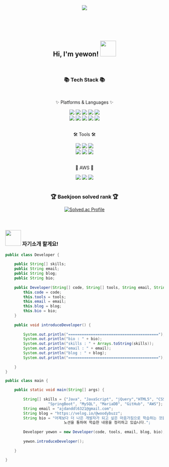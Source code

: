 <div align=center>
   <img src="https://capsule-render.vercel.app/api?type=Wave&height=190&section=header&text=YEWON%20GITHUB&fontSize=90&theme=tokyonight&fontAlignY=65&stroke=1E1C3F&strokeWidth=2.5&animation=twinkling"& />   
</div> 


<div align=center>
  <br><br><br><br>
  <h2> Hi, I'm yewon! <img src="https://media0.giphy.com/media/Wj116ZszUZEwRIoz0j/giphy.gif?cid=ecf05e470gr888wut66j8qdpdeemuoue8wxz6bs47d8pls2m&rid=giphy.gif&ct=s" width="50"> </h2>
<br>
   <h3>📚 Tech Stack 📚</h3>
<br>
   <p>✨ Platforms & Languages ✨</p>
   <img src="https://img.shields.io/badge/Java-007396?style=flat&logo=Conda-Forge&logoColor=white" />
   <img src="https://img.shields.io/badge/JavaScript-F7DF1E?style=flat&logo=JavaScript&logoColor=white" />
   <img src="https://img.shields.io/badge/jQuery-0769AD?style=flat&logo=jQuery&logoColor=white" />
   <img src="https://img.shields.io/badge/HTML5-E34F26?style=flat&logo=HTML5&logoColor=white" />
   <img src="https://img.shields.io/badge/CSS3-1572B6?style=flat&logo=CSS3&logoColor=white" />
   <br>
   <img src="https://img.shields.io/badge/Spring-6DB33F?style=flat&logo=Spring&logoColor=white" />
   <img src="https://img.shields.io/badge/Spring Boot-6DB33F?style=flat&logo=Spring Boot&logoColor=white" />
   <img src="https://img.shields.io/badge/MySQL-4479A1?style=flat&logo=MySQL&logoColor=white" />
   <img src="https://img.shields.io/badge/MariaDB-003545?style=flat&logo=MariaDB&logoColor=white" />
   <img src="https://img.shields.io/badge/Linux-FCC624?style=flat&logo=Linux&logoColor=white" />
   <br><br>
   <p>🛠 Tools 🛠</p>
   <img src="https://img.shields.io/badge/Eclipse%20IDE-2C2255?style=flat&logo=EclipseIDE&logoColor=white" />
   <img src="https://img.shields.io/badge/IntelliJ%20IDE-007ACC?style=flat&logo=IntelliJ IDEA&logoColor=white" />
   <img src="https://img.shields.io/badge/Visual%20Studio%20Code-007ACC?style=flat&logo=VisualStudioCode&logoColor=white" />
   <br>
   <img src="https://img.shields.io/badge/Tomcat-F8DC75?style=flat&logo=ApacheTomcat&logoColor=white" />
   <img src="https://img.shields.io/badge/Figma-F24E1E?style=flat&logo=ApacheTomcat&logoColor=white" />
   <img src="https://img.shields.io/badge/GitHub-181717?style=flat&logo=GitHub&logoColor=white" />
   <br><br>
   <p>🌴 AWS 🌴</p>
   <img src="https://img.shields.io/badge/EC2-FF9900?style=flat&logo=EC2&logoColor=white" />
   <img src="https://img.shields.io/badge/RDS-527FFF?style=flat&logo=Amazon RDS&logoColor=white" />
   <img src="https://img.shields.io/badge/S3-569A31?style=flat&logo=Amazon S3&logoColor=white" />
   <br><br>  
   <h3>🏆 Baekjoon solved rank 🏆</h3>
   
[![Solved.ac Profile](http://mazassumnida.wtf/api/v2/generate_badge?boj=woodybuzz02)](https://solved.ac/woodybuzz02)
  <br><br><br>	
  <div align=left>
  <h3> <img src="https://media4.giphy.com/media/TvNa6lOfIXu7uUGQ4F/giphy.gif?cid=ecf05e47ud2k9nlq5g5zz5bux7vhoezpdvt58t5bptpm8mhy&rid=giphy.gif&ct=s"  width="50"> 자기소개 할게요!</h3>


```java
public class Developer {
	
	public String[] skills;
	public String email;
	public String blog;
	public String bio;
	
	public Developer(String[] code, String[] tools, String email, String blog, String bio) {
		this.code = code;
		this.tools = tools;
		this.email = email;
		this.blog = blog;
		this.bio = bio;
	}
	
	public void introduceDeveloper() {
		
		System.out.println("========================================");
		System.out.println("bio : " + bio);
		System.out.println("skills : " + Arrays.toString(skills));
		System.out.println("email : " + email);
		System.out.println("blog : " + blog);
		System.out.println("========================================");
		
	}		
}

public class main {

	public static void main(String[] args) {
     
		String[] skills = {"Java", "JavaScript", "jQuery","HTML5", "CSS3", 
	  			   "SpringBoot", "MySQL", "MariaDB", "GitHub", "AWS"};
		String email = "ajdanddl6321@gmail.com";
		String blog = "https://velog.io/@woodybuzz";
		String bio = "어제보다 더 나은 개발자가 되고 싶은 마음가짐으로 학습하는 것을 생활화하고 있으며,
	                      노션을 통하여 학습한 내용을 정리하고 있습니다.";
		
		Developer yewon = new Developer(code, tools, email, blog, bio);
		
		yewon.introduceDeveloper();
     
	}

}     
     
```
	
</div> 
</div> 

